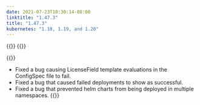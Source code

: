 ```yaml
---
date: 2021-07-23T10:30:14-08:00
linktitle: "1.47.3"
title: "1.47.3"
kubernetes: "1.18, 1.19, and 1.20"
---
```


{{<changes>}}
{{</changes>}}

{{<fixes>}}
* Fixed a bug causing LicenseField template evaluations in the ConfigSpec file to fail.
* Fixed a bug that caused failed deployments to show as successful.
* Fixed a bug that prevented helm charts from being deployed in multiple namespaces.
{{</fixes>}}
